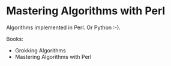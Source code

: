 # Mastering Algorithms with Perl

Algorithms implemented in Perl. Or Python :-).

Books:

* Grokking Algorithms
* Mastering Algorithms with Perl

